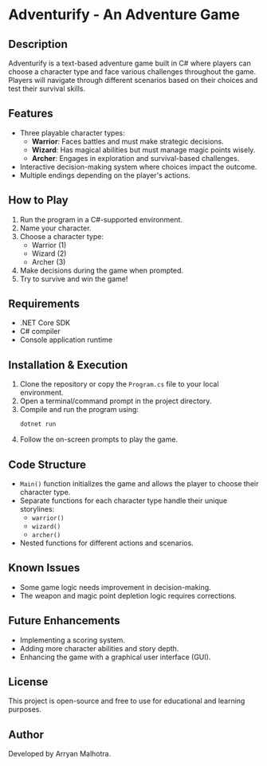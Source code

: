 # Adventurify - An Adventure Game

## Description

Adventurify is a text-based adventure game built in C# where players can choose a character type and face various challenges throughout the game. Players will navigate through different scenarios based on their choices and test their survival skills.

## Features

- Three playable character types:
  - **Warrior**: Faces battles and must make strategic decisions.
  - **Wizard**: Has magical abilities but must manage magic points wisely.
  - **Archer**: Engages in exploration and survival-based challenges.
- Interactive decision-making system where choices impact the outcome.
- Multiple endings depending on the player's actions.

## How to Play

1. Run the program in a C#-supported environment.
2. Name your character.
3. Choose a character type:
   - Warrior (1)
   - Wizard (2)
   - Archer (3)
4. Make decisions during the game when prompted.
5. Try to survive and win the game!

## Requirements

- .NET Core SDK
- C# compiler
- Console application runtime

## Installation & Execution

1. Clone the repository or copy the `Program.cs` file to your local environment.
2. Open a terminal/command prompt in the project directory.
3. Compile and run the program using:
   ```sh
   dotnet run
   ```
4. Follow the on-screen prompts to play the game.

## Code Structure

- `Main()` function initializes the game and allows the player to choose their character type.
- Separate functions for each character type handle their unique storylines:
  - `warrior()`
  - `wizard()`
  - `archer()`
- Nested functions for different actions and scenarios.

## Known Issues

- Some game logic needs improvement in decision-making.
- The weapon and magic point depletion logic requires corrections.

## Future Enhancements

- Implementing a scoring system.
- Adding more character abilities and story depth.
- Enhancing the game with a graphical user interface (GUI).

## License

This project is open-source and free to use for educational and learning purposes.

## Author

Developed by Arryan Malhotra.

